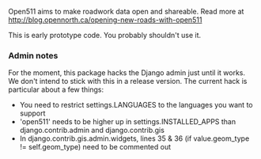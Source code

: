 Open511 aims to make roadwork data open and shareable. Read more at http://blog.opennorth.ca/opening-new-roads-with-open511

This is early prototype code. You probably shouldn't use it.

### Admin notes

For the moment, this package hacks the Django admin just until it works. We don't intend to stick with this in a release version. The current hack is particular about a few things:

* You need to restrict settings.LANGUAGES to the languages you want to support
* 'open511' needs to be higher up in settings.INSTALLED_APPS than django.contrib.admin and django.contrib.gis
* In django.contrib.gis.admin.widgets, lines 35 & 36 (if value.geom_type != self.geom_type) need to be commented out